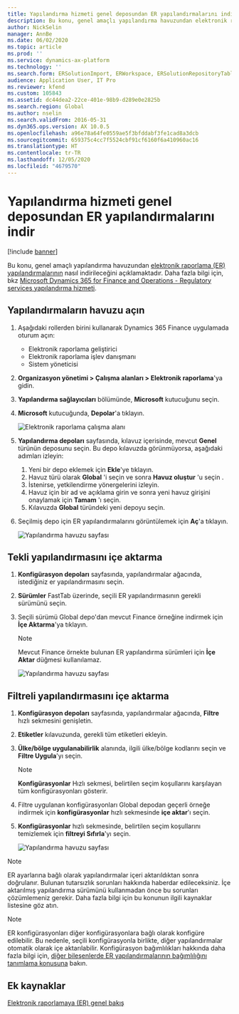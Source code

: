 ```yaml
---
title: Yapılandırma hizmeti genel deposundan ER yapılandırmalarını indir
description: Bu konu, genel amaçlı yapılandırma havuzundan elektronik raporlama (ER) yapılandırmalarının nasıl indirileceğini açıklamaktadır.
author: NickSelin
manager: AnnBe
ms.date: 06/02/2020
ms.topic: article
ms.prod: ''
ms.service: dynamics-ax-platform
ms.technology: ''
ms.search.form: ERSolutionImport, ERWorkspace, ERSolutionRepositoryTable
audience: Application User, IT Pro
ms.reviewer: kfend
ms.custom: 105843
ms.assetid: dc44dea2-22ce-401e-98b9-d289e0e2825b
ms.search.region: Global
ms.author: nselin
ms.search.validFrom: 2016-05-31
ms.dyn365.ops.version: AX 10.0.5
ms.openlocfilehash: a96e78a64fe0559ae5f3bfddabf3fe1cad8a3dcb
ms.sourcegitcommit: 659375c4cc7f5524cbf91cf6160f6a410960ac16
ms.translationtype: HT
ms.contentlocale: tr-TR
ms.lasthandoff: 12/05/2020
ms.locfileid: "4679570"
---
```

# <a name="download-er-configurations-from-the-global-repository-of-configuration-service"></a>Yapılandırma hizmeti genel deposundan ER yapılandırmalarını indir

[!include [banner](../includes/banner.md)]

Bu konu, genel amaçlı yapılandırma havuzundan [elektronik raporlama (ER) yapılandırmalarının](general-electronic-reporting.md#Configuration) nasıl indirileceğini açıklamaktadır. Daha fazla bilgi için, bkz [Microsoft Dynamics 365 for Finance and Operations - Regulatory services yapılandırma hizmeti](https://docs.microsoft.com/business-applications-release-notes/october18/dynamics365-finance-operations/regulatory-service-configuration).

## <a name="open-configurations-repository"></a>Yapılandırmaların havuzu açın

1. Aşağıdaki rollerden birini kullanarak Dynamics 365 Finance uygulamada oturum açın:

    - Elektronik raporlama geliştirici
    - Elektronik raporlama işlev danışmanı
    - Sistem yöneticisi

2. **Organizasyon yönetimi > Çalışma alanları > Elektronik raporlama**'ya gidin.
3. **Yapılandırma sağlayıcıları** bölümünde, **Microsoft** kutucuğunu seçin.
3. **Microsoft** kutucuğunda, **Depolar**'a tıklayın.

    ![Elektronik raporlama çalışma alanı](./media/er-download-configurations-global-repo-er-workspace.png)

4. **Yapılandırma depoları** sayfasında, kılavuz içerisinde, mevcut **Genel** türünün deposunu seçin. Bu depo kılavuzda görünmüyorsa, aşağıdaki adımları izleyin:

    1. Yeni bir depo eklemek için **Ekle**'ye tıklayın.
    2. Havuz türü olarak **Global** 'i seçin ve sonra **Havuz oluştur** 'u seçin .
    3. İstenirse, yetkilendirme yönergelerini izleyin.
    4. Havuz için bir ad ve açıklama girin ve sonra yeni havuz girişini onaylamak için **Tamam** 'ı seçin.
    5. Kılavuzda **Global** türündeki yeni depoyu seçin.

5. Seçilmiş depo için ER yapılandırmalarını görüntülemek için **Aç**'a tıklayın.

    ![Yapılandırma havuzu sayfası](./media/er-download-configurations-global-repo-repositories-list.png)

## <a name="import-a-single-configuration"></a>Tekli yapılandırmasını içe aktarma

1. **Konfigürasyon depoları** sayfasında, yapılandırmalar ağacında, istediğiniz er yapılandırmasını seçin.
2. **Sürümler** FastTab üzerinde, seçili ER yapılandırmasının gerekli sürümünü seçin.
3. Seçili sürümü Global depo'dan mevcut Finance örneğine indirmek için **İçe Aktarma**'ya tıklayın.

    > [!NOTE]
    > Mevcut Finance örnekte bulunan ER yapılandırma sürümleri için **İçe Aktar** düğmesi kullanılamaz.

    ![Yapılandırma havuzu sayfası](./media/er-download-configurations-global-repo-repository-content.png)

## <a name="import-filtered-configurations"></a>Filtreli yapılandırmasını içe aktarma

1. **Konfigürasyon depoları** sayfasında, yapılandırmalar ağacında, **Filtre** hızlı sekmesini genişletin.
2. **Etiketler** kılavuzunda, gerekli tüm etiketleri ekleyin.
3. **Ülke/bölge uygulanabilirlik** alanında, ilgili ülke/bölge kodlarını seçin ve **Filtre Uygula**'yı seçin.

    > [!NOTE]
    > **Konfigürasyonlar** Hızlı sekmesi, belirtilen seçim koşullarını karşılayan tüm konfigürasyonları gösterir.

4. Filtre uygulanan konfigürasyonları Global depodan geçerli örneğe indirmek için **konfigürasyonlar** hızlı sekmesinde **içe aktar**'ı seçin.
5. **Konfigürasyonlar** hızlı sekmesinde, belirtilen seçim koşullarını temizlemek için **filtreyi Sıfırla**'yı seçin.

    ![Yapılandırma havuzu sayfası](./media/er-download-configurations-global-repo-filtered-configurations.png)

> [!NOTE]
> ER ayarlarına bağlı olarak yapılandırmalar içeri aktarıldıktan sonra doğrulanır. Bulunan tutarsızlık sorunları hakkında haberdar edileceksiniz. İçe aktarılmış yapılandırma sürümünü kullanmadan önce bu sorunları çözümlemeniz gerekir. Daha fazla bilgi için bu konunun ilgili kaynaklar listesine göz atın.

> [!NOTE]
> ER konfigürasyonları diğer konfigürasyonlara bağlı olarak konfigüre edilebilir. Bu nedenle, seçili konfigürasyonla birlikte, diğer yapılandırmalar otomatik olarak içe aktarılabilir. Konfigürasyon bağımlılıkları hakkında daha fazla bilgi için, [diğer bileşenlerde ER yapılandırmalarının bağımlılığını tanımlama konusuna](tasks/er-define-dependency-er-configurations-from-other-components-july-2017.md) bakın.

## <a name="additional-resources"></a>Ek kaynaklar

[Elektronik raporlamaya (ER) genel bakış](general-electronic-reporting.md)
